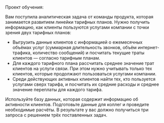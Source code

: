 Проект обучения:

Вам поступила аналитическая задача от команды продукта, которая занимается развитием линейки тарифных планов. Нужно получить информацию, как клиенты пользуются услугами компании с точки зрения двух тарифных планов:
- Выгрузить данные клиентов с информацией о ежемесячных объёмах услуг (суммарная длительность звонков, объём интернет-трафика, количество сообщений) и посчитать текущие траты клиентов — согласно тарифным планам.
- Для каждого тарифного плана рассчитать среднее значение трат клиентов на услуги связи. При этом нужно учитывать только тех клиентов, которые продолжают пользоваться услугами компании.
- Среди действующих активных клиентов найти тех, кто пользуется услугами сверх тарифа, и посчитать их средние расходы и среднее значение переплаты для каждого тарифа.

Используйте базу данных, которая содержит информацию об активности клиентов. Подготовьте данные для коллег и проведите необходимые расчёты. В результате у вас должно получиться три запроса с решением трёх поставленных задач.
